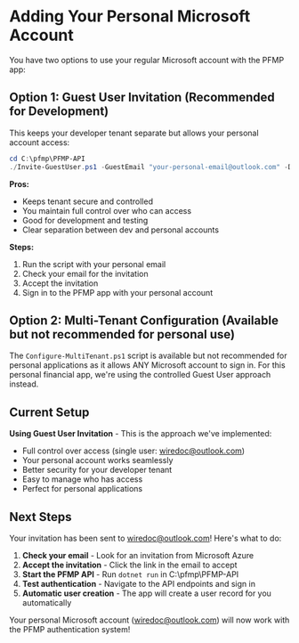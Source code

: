 ﻿# Adding Your Personal Microsoft Account

You have two options to use your regular Microsoft account with the PFMP app:

## Option 1: Guest User Invitation (Recommended for Development)

This keeps your developer tenant separate but allows your personal account access:

```powershell
cd C:\pfmp\PFMP-API
./Invite-GuestUser.ps1 -GuestEmail "your-personal-email@outlook.com" -DisplayName "Your Name"
```

**Pros:**
- Keeps tenant secure and controlled
- You maintain full control over who can access
- Good for development and testing
- Clear separation between dev and personal accounts

**Steps:**
1. Run the script with your personal email
2. Check your email for the invitation
3. Accept the invitation
4. Sign in to the PFMP app with your personal account

## Option 2: Multi-Tenant Configuration (Available but not recommended for personal use)

The `Configure-MultiTenant.ps1` script is available but not recommended for personal applications as it allows ANY Microsoft account to sign in. For this personal financial app, we're using the controlled Guest User approach instead.

## Current Setup

**Using Guest User Invitation** - This is the approach we've implemented:
- Full control over access (single user: wiredoc@outlook.com)
- Your personal account works seamlessly  
- Better security for your developer tenant
- Easy to manage who has access
- Perfect for personal applications

## Next Steps

Your invitation has been sent to wiredoc@outlook.com! Here's what to do:

1. **Check your email** - Look for an invitation from Microsoft Azure
2. **Accept the invitation** - Click the link in the email to accept
3. **Start the PFMP API** - Run `dotnet run` in C:\pfmp\PFMP-API
4. **Test authentication** - Navigate to the API endpoints and sign in
5. **Automatic user creation** - The app will create a user record for you automatically

Your personal Microsoft account (wiredoc@outlook.com) will now work with the PFMP authentication system!
